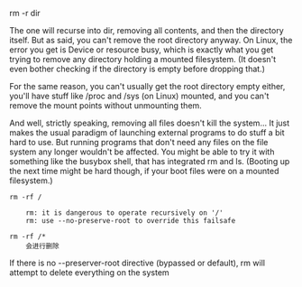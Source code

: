 

rm -r dir

The one will recurse into dir, removing all contents, and then the directory
itself. But as said, you can't remove the root directory anyway. On Linux, the
error you get is Device or resource busy, which is exactly what you get trying
to remove any directory holding a mounted filesystem. (It doesn't even bother
checking if the directory is empty before dropping that.)

For the same reason, you can't usually get the root directory empty either,
you'll have stuff like /proc and /sys (on Linux) mounted, and you can't remove
the mount points without unmounting them.

And well, strictly speaking, removing all files doesn't kill the system... It
just makes the usual paradigm of launching external programs to do stuff a bit
hard to use. But running programs that don't need any files on the file system
any longer wouldn't be affected. You might be able to try it with something
like the busybox shell, that has integrated rm and ls. (Booting up the next
time might be hard though, if your boot files were on a mounted filesystem.)




```
rm -rf /

    rm: it is dangerous to operate recursively on '/'
    rm: use --no-preserve-root to override this failsafe

rm -rf /*
    会进行删除

```

If there is no --preserver-root directive (bypassed or default), rm will
attempt to delete everything on the system



